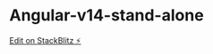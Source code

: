 # Angular-v14-stand-alone

[Edit on StackBlitz ⚡️](https://stackblitz.com/edit/angular-v14-playground-gykwcn)